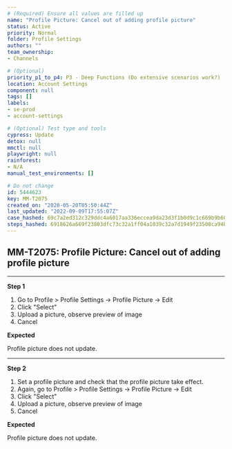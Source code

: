 ```yaml
---
# (Required) Ensure all values are filled up
name: "Profile Picture: Cancel out of adding profile picture"
status: Active
priority: Normal
folder: Profile Settings
authors: ""
team_ownership: 
- Channels

# (Optional)
priority_p1_to_p4: P3 - Deep Functions (Do extensive scenarios work?)
location: Account Settings
component: null
tags: []
labels: 
- se-prod
- account-settings

# (Optional) Test type and tools
cypress: Update
detox: null
mmctl: null
playwright: null
rainforest: 
- N/A
manual_test_environments: []

# Do not change
id: 5444623
key: MM-T2075
created_on: "2020-05-20T05:50:44Z"
last_updated: "2022-09-09T17:55:07Z"
case_hashed: 69c7a2ed312c329ddc4a6017aa336eccea9da23d3f1b0d9c1c669b9b602a93a31584ae95befd0d96e636c263905b0656
steps_hashed: 6918626a669f23803dfc73c32a1ff04a1039c32a7d1949f23508ca94b41c51eafe2e8a9cbd267c369f934f582e5f15db
---
```


<!-- (Auto-generated) Based on frontmatter's "key" and "name" -->

## MM-T2075: Profile Picture: Cancel out of adding profile picture

---

**Step 1**

1. Go to Profile > Profile Settings -> Profile Picture -> Edit
2. Click "Select"
3. Upload a picture, observe preview of image
4. Cancel

**Expected**

Profile picture does not update.

---

**Step 2**

1. Set a profile picture and check that the profile picture take effect.
2. Again, go to Profile > Profile Settings -> Profile Picture -> Edit
3. Click "Select"
4. Upload a picture, observe preview of image
5. Cancel

**Expected**

Profile picture does not update.
